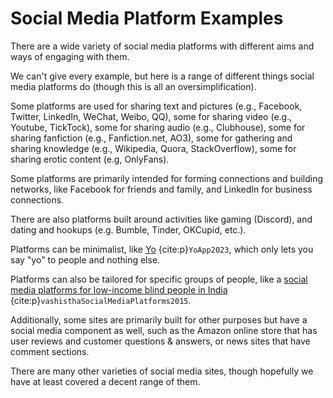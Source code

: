 # Social Media Platform Examples

There are a wide variety of social media platforms with different aims and ways of engaging with them.

We can't give every example, but here is a range of different things social media platforms do (though this is all an oversimplification).

Some platforms are used for sharing text and pictures (e.g., Facebook, Twitter, LinkedIn, WeChat, Weibo, QQ), some for sharing video (e.g., Youtube, TickTock), some for sharing audio (e.g., Clubhouse), some for sharing fanfiction (e.g., Fanfiction.net, AO3), some for gathering and sharing knowledge (e.g., Wikipedia, Quora, StackOverflow), some for sharing erotic content (e.g, OnlyFans).

Some platforms are primarily intended for forming connections and building networks, like Facebook for friends and family, and LinkedIn for business connections.

There are also platforms built around activities like gaming (Discord), and dating and hookups (e.g. Bumble, Tinder, OKCupid, etc.).

Platforms can be minimalist, like [Yo](https://en.wikipedia.org/wiki/Yo_(app)) {cite:p}`YoApp2023`, which only lets you say "yo" to people and nothing else.

Platforms can also be tailored for specific groups of people, like a [social media platforms for low-income blind people in India](https://www.adityavashistha.com/uploads/2/0/8/0/20800650/vism_assets_2015.pdf) {cite:p}`vashisthaSocialMediaPlatforms2015`.

Additionally, some sites are primarily built for other purposes but have a social media component as well, such as the Amazon online store that has user reviews and customer questions & answers, or news sites that have comment sections.

There are many other varieties of social media sites, though hopefully we have at least covered a decent range of them.
